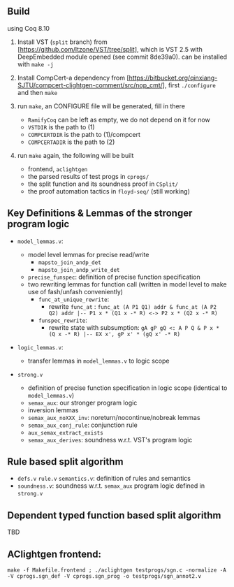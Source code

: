 ## Build

using Coq 8.10

1. Install VST (`split` branch) from [https://github.com/ltzone/VST/tree/split], which is VST 2.5 with DeepEmbedded module opened (see commit 8de39a0). can be installed with `make -j`

2. Install CompCert-a dependency from [https://bitbucket.org/qinxiang-SJTU/compcert-clightgen-comment/src/nop_cmt/], first `./configure` and then `make`

3. run `make`, an CONFIGURE file will be generated, fill in there 
   - `RamifyCoq` can be left as empty, we do not depend on it for now
   - `VSTDIR` is the path to (1)
   - `COMPCERTDIR` is the path to (1)/compcert
   - `COMPCERTADIR` is the path to (2)

4. run `make` again, the following will be built
   - frontend, `aclightgen`
   - the parsed results of test progs in `cprogs/`
   - the split function and its soundness proof in `CSplit/`
   - the proof automation tactics in `floyd-seq/` (still working)
  



## Key Definitions & Lemmas of the stronger program logic

- `model_lemmas.v`: 
  - model level lemmas for precise read/write
    - `mapsto_join_andp_det`
    - `mapsto_join_andp_write_det`
  - `precise_funspec`: definition of precise function specification
  - two rewriting lemmas for function call (written in model level to make use of fash/unfash conveniently)
    - `func_at_unique_rewrite`:
      - rewrite `func_at` : `func_at (A P1 Q1) addr & func_at (A P2 Q2) addr |-- P1 x * (Q1 x -* R) <-> P2 x * (Q2 x -* R)`
    - `funspec_rewrite`:
      - rewrite state with subsumption: `gA gP gQ <: A P Q & P x * (Q x -* R) |-- EX x', gP x' * (gQ x' -* R)`
  
- `logic_lemmas.v`: 
  - transfer lemmas in `model_lemmas.v` to logic scope
  
- `strong.v`
  - definition of precise function specification in logic scope (identical to `model_lemmas.v`)
  - `semax_aux`: our stronger program logic
  - inversion lemmas
  - `semax_aux_noXXX_inv`: noreturn/nocontinue/nobreak lemmas
  - `semax_aux_conj_rule`: conjunction rule
  - `aux_semax_extract_exists`
  - `semax_aux_derives`: soundness w.r.t. VST's program logic

## Rule based split algorithm

- `defs.v` `rule.v` `semantics.v`: definition of rules and semantics
- `soundness.v`: soundness w.r.t. `semax_aux` program logic defined in `strong.v`


## Dependent typed function based split algorithm

TBD

## AClightgen frontend:

```
make -f Makefile.frontend ; ./aclightgen testprogs/sgn.c -normalize -A -V cprogs.sgn_def -V cprogs.sgn_prog -o testprogs/sgn_annot2.v
```